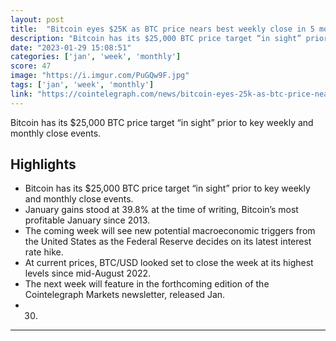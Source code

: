 ```yaml
---
layout: post
title:  "Bitcoin eyes $25K as BTC price nears best weekly close in 5 months"
description: "Bitcoin has its $25,000 BTC price target “in sight” prior to key weekly and monthly close events."
date: "2023-01-29 15:08:51"
categories: ['jan', 'week', 'monthly']
score: 47
image: "https://i.imgur.com/PuGQw9F.jpg"
tags: ['jan', 'week', 'monthly']
link: "https://cointelegraph.com/news/bitcoin-eyes-25k-as-btc-price-nears-best-weekly-close-in-5-months"
---
```


Bitcoin has its $25,000 BTC price target “in sight” prior to key weekly and monthly close events.

## Highlights

- Bitcoin has its $25,000 BTC price target “in sight” prior to key weekly and monthly close events.
- January gains stood at 39.8% at the time of writing, Bitcoin’s most profitable January since 2013.
- The coming week will see new potential macroeconomic triggers from the United States as the Federal Reserve decides on its latest interest rate hike.
- At current prices, BTC/USD looked set to close the week at its highest levels since mid-August 2022.
- The next week will feature in the forthcoming edition of the Cointelegraph Markets newsletter, released Jan.
- 30.

---
